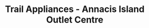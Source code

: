 ---
title: "Trail Appliances - Annacis Island Outlet Centre"
url: /delta/trail-appliances-annacis-island-outlet-centre/
shop: Haushaltsgeräte
---